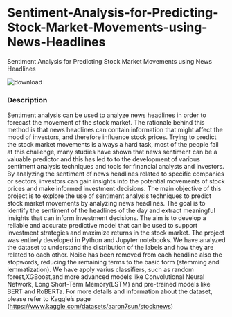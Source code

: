 # Sentiment-Analysis-for-Predicting-Stock-Market-Movements-using-News-Headlines
Sentiment Analysis for Predicting Stock Market Movements using News Headlines

![download](https://techcrunch.com/wp-content/uploads/2019/09/GettyImages-1058454392-e1643158652665.jpg?w=1390&crop=1)

### Description
Sentiment analysis can be used to analyze news headlines in order to forecast the movement of the
stock market. The rationale behind this method is that news headlines can contain information
that might affect the mood of investors, and therefore influence stock prices.
Trying to predict the stock market movements is always a hard task, most of the people fail
at this challenge, many studies have shown that news sentiment can be a valuable predictor and
this has led to to the development of various sentiment analysis techniques and tools for financial
analysts and investors.
By analyzing the sentiment of news headlines related to specific companies or sectors, investors
can gain insights into the potential movements of stock prices and make informed investment
decisions.
The main objective of this project is to explore the use of sentiment analysis techniques
to predict stock market movements by analyzing news headlines. The goal is to identify the
sentiment of the headlines of the day and extract meaningful insights that can inform investment
decisions. The aim is to develop a reliable and accurate predictive model that can be used to
support investment strategies and maximize returns in the stock market.
The project was entirely developed in Python and Jupyter notebooks. We have analyzed
the dataset to understand the distribution of the labels and how they are related to each other.
Noise has been removed from each headline also the stopwords, reducing the remaining terms
to the basic form (stemming and lemmatization). We have apply varius classifiers, such as
random forest,XGBoost,and more advanced models like Convolutional Neural Network, Long
Short-Term Memory(LSTM) and pre-trained models like BERT and RoBERTa. For more details
and information about the dataset, please refer to Kaggle’s page (https://www.kaggle.com/datasets/aaron7sun/stocknews)
